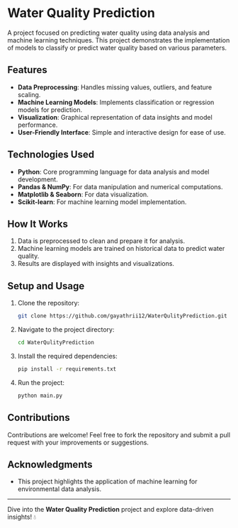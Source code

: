 # Water Quality Prediction

A project focused on predicting water quality using data analysis and machine learning techniques. This project demonstrates the implementation of models to classify or predict water quality based on various parameters.

## Features

- **Data Preprocessing**: Handles missing values, outliers, and feature scaling.
- **Machine Learning Models**: Implements classification or regression models for prediction.
- **Visualization**: Graphical representation of data insights and model performance.
- **User-Friendly Interface**: Simple and interactive design for ease of use.

## Technologies Used

- **Python**: Core programming language for data analysis and model development.
- **Pandas & NumPy**: For data manipulation and numerical computations.
- **Matplotlib & Seaborn**: For data visualization.
- **Scikit-learn**: For machine learning model implementation.

## How It Works

1. Data is preprocessed to clean and prepare it for analysis.
2. Machine learning models are trained on historical data to predict water quality.
3. Results are displayed with insights and visualizations.

## Setup and Usage

1. Clone the repository:
   ```bash
   git clone https://github.com/gayathrii12/WaterQulityPrediction.git
   ```

2. Navigate to the project directory:
   ```bash
   cd WaterQulityPrediction
   ```

3. Install the required dependencies:
   ```bash
   pip install -r requirements.txt
   ```

4. Run the project:
   ```bash
   python main.py
   ```

## Contributions

Contributions are welcome! Feel free to fork the repository and submit a pull request with your improvements or suggestions.

## Acknowledgments

- This project highlights the application of machine learning for environmental data analysis.

---

Dive into the **Water Quality Prediction** project and explore data-driven insights! 💧

